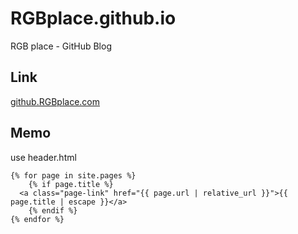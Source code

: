 # RGBplace.github.io
RGB place - GitHub Blog

## Link
[github.RGBplace.com](https://github.rgbplace.com)


## Memo

use header.html
```
{% for page in site.pages %}
	{% if page.title %}
  <a class="page-link" href="{{ page.url | relative_url }}">{{ page.title | escape }}</a>
	{% endif %}
{% endfor %}
```
